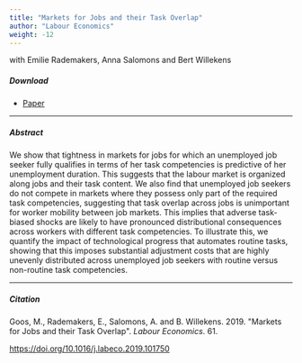 ```yaml
---
title: "Markets for Jobs and their Task Overlap" 
author: "Labour Economics"
weight: -12
---
```


with Emilie Rademakers, Anna Salomons and Bert Willekens

##### Download

+ [Paper](/12.pdf)
---

##### Abstract

We show that tightness in markets for jobs for which an unemployed job seeker fully qualifies in terms of her task competencies is predictive of her unemployment duration. This suggests that the labour market is organized along jobs and their task content. We also find that unemployed job seekers do not compete in markets where they possess only part of the required task competencies, suggesting that task overlap across jobs is unimportant for worker mobility between job markets. This implies that adverse task-biased shocks are likely to have pronounced distributional consequences across workers with different task competencies. To illustrate this, we quantify the impact of technological progress that automates routine tasks, showing that this imposes substantial adjustment costs that are highly unevenly distributed across unemployed job seekers with routine versus non-routine task competencies.

---

##### Citation

Goos, M., Rademakers, E., Salomons, A. and B. Willekens. 2019. "Markets for Jobs and their Task Overlap". *Labour Economics*. 61. 

https://doi.org/10.1016/j.labeco.2019.101750


